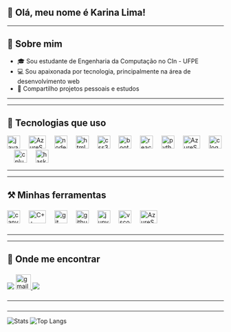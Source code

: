 ## 🩷 Olá, meu nome é Karina Lima!
---
## 🌟 Sobre mim


<ul align="left">
  <li>🎓 Sou estudante de Engenharia da Computação no CIn - UFPE</li>
  <li>💻 Sou apaixonada por tecnologia, principalmente na área de desenvolvimento web</li>
  <li>🔧 Compartilho projetos pessoais e estudos</li>
</ul>

---

---

## 🚀 Tecnologias que uso

<div align="left">
  <img src="https://cdn.jsdelivr.net/gh/devicons/devicon/icons/javascript/javascript-original.svg" height="30" alt="javascript logo"  />
  <img width="12" />
  <img alt="AzureSQLDatabase" height="30" width="40" src="https://cdn.jsdelivr.net/gh/devicons/devicon@latest/icons/typescript/typescript-original.svg">
  <img width="12" />
  <img src="https://cdn.jsdelivr.net/gh/devicons/devicon/icons/nodejs/nodejs-original.svg" height="30" alt="nodejs logo"  />
  <img width="12" />
  <img src="https://cdn.jsdelivr.net/gh/devicons/devicon/icons/html5/html5-original.svg" height="30" alt="html5 logo"  />
  <img width="12" />
  <img src="https://cdn.jsdelivr.net/gh/devicons/devicon/icons/css3/css3-original.svg" height="30" alt="css3 logo"  />
  <img width="12" />
  <img src="https://skillicons.dev/icons?i=bootstrap" height="30" alt="bootstrap logo"  />
  <img width="12" />
  <img src="https://cdn.jsdelivr.net/gh/devicons/devicon/icons/react/react-original.svg" height="30" alt="react logo"  />
  <img width="12" />
  <img src="https://cdn.jsdelivr.net/gh/devicons/devicon/icons/python/python-original.svg" height="30" alt="python logo"  />
  <img width="12" />
  <img alt="AzureSQLDatabase" height="30" width="40" src="https://cdn.jsdelivr.net/gh/devicons/devicon@latest/icons/azuresqldatabase/azuresqldatabase-original.svg">
  <img width="12" />
  <img src="https://cdn.jsdelivr.net/gh/devicons/devicon/icons/c/c-original.svg" height="30" alt="c logo"  />
  <img width="12" />
  <img src="https://cdn.jsdelivr.net/gh/devicons/devicon/icons/cplusplus/cplusplus-original.svg" height="30" alt="cplusplus logo"  />
  <img width="12" />
  <img src="https://cdn.jsdelivr.net/gh/devicons/devicon/icons/haskell/haskell-original.svg" height="30" alt="haskell logo"  />
  
</div>

---

---

## ⚒️ Minhas ferramentas
###

<div align="left">
  <img src="https://cdn.jsdelivr.net/gh/devicons/devicon/icons/canva/canva-original.svg" height="30" alt="canva logo"  />
  <img width="12" />
  <img alt="C++" height="30" width="40" src="https://cdn.jsdelivr.net/gh/devicons/devicon@latest/icons/figma/figma-original.svg">
  <img width="12" />
  <img src="https://cdn.jsdelivr.net/gh/devicons/devicon/icons/git/git-original.svg" height="30" alt="git logo"  />
  <img width="12" />
  <img src="https://cdn.jsdelivr.net/gh/devicons/devicon/icons/github/github-original.svg" height="30" alt="github logo"  />
  <img width="12" />
  <img src="https://cdn.jsdelivr.net/gh/devicons/devicon/icons/jupyter/jupyter-original.svg" height="30" alt="jupyter logo"  />
  <img width="12" />
  <img src="https://cdn.jsdelivr.net/gh/devicons/devicon/icons/vscode/vscode-original.svg" height="30" alt="vscode logo"  />
  <img width="12" />
  <img alt="AzureSQLDatabase" height="30" width="40" src="https://cdn.jsdelivr.net/gh/devicons/devicon@latest/icons/numpy/numpy-original.svg">
</div>

###
---

---
## 📲 Onde me encontrar

###
<a href="https://www.instagram.com/kari_lima10/" target="_blank"><img src="https://img.shields.io/badge/-Instagram-%23E4405F?style=for-the-badge&logo=instagram&logoColor=white" target="_blank"></a>
  <a href="klo@cin.ufpe.br" target="_blank">
    <img src="https://img.shields.io/static/v1?message=Gmail&logo=gmail&label=&color=D14836&logoColor=white&labelColor=&style=for-the-badge" height="35" alt="gmail logo"  />
  </a>
  <a href="https://www.linkedin.com/in/karina-lima-415600314/" target="_blank"><img src="https://img.shields.io/badge/-LinkedIn-%230077B5?style=for-the-badge&logo=linkedin&logoColor=white" target="_blank"></a> 

###
---

###
---

![Stats](https://github-readme-stats.vercel.app/api?username=karinalimaklo&show_icons=true&bg_color=45,ffd6ff,ffb6c1&title_color=ff69b4&text_color=5e4b56&icon_color=ff69b4&hide_border=true)
![Top Langs](https://github-readme-stats.vercel.app/api/top-langs/?username=karinalimaklo&layout=compact&bg_color=45,ffd6ff,ffb6c1&title_color=ff69b4&text_color=5e4b56&icon_color=ff69b4&hide_border=true)



###
